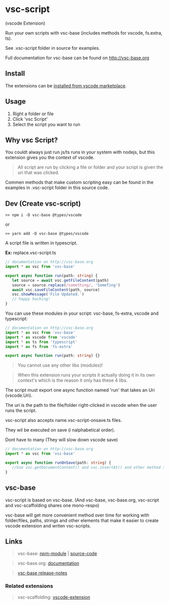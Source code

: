 # vsc-script

(vscode Extension)

Run your own scripts with vsc-base (includes methods for vscode, fs.extra, ts).

See .vsc-script folder in source for examples.

Full documentation for vsc-base can be found on http://vsc-base.org

## Install

The extensions can be [installed from vscode marketplace](https://marketplace.visualstudio.com/items?itemName=alfnielsen.vsc-script).

## Usage

1. Right a folder or file
2. Click 'vsc Script'
3. Select the script you want to run

## Why vsc Script?

You couldt always just run js/ts runs in your system with nodejs,
but this extension gives you the context of vscode.

> All script are run by clicking a file or folder and your script is given the uri that was clicked.

Commen methods that make custom scripting easy can be found in the examples in .vsc-script folder in this source code.

## Dev (Create vsc-script)

```
>> npm i -D vsc-base @types/vscode
```

or

```
>> yarn add -D vsc-base @types/vscode
```

A script file is written in typescript.

**Ex:** replace.vsc-script.ts

```ts
// documentation on http://vsc-base.org
import * as vsc from 'vsc-base'

export async function run(path: string) {
   let source = await vsc.getFileContent(path)
   source = source.replace(/something/, 'SomeTing')
   await vsc.saveFileContent(path, source)
   vsc.showMessage('File Updated.')
   // happy hacking!
}
```

You can use these modules in your script: vsc-base, fs-extra, vscode and typescript:

```ts
// documentation on http://vsc-base.org
import * as vsc from 'vsc-base'
import * as vscode from 'vscode'
import * as ts from 'typescript'
import * as fs from 'fs-extra'

export async function run(path: string) {}
```

> You cannot use any other libs (modules)!

> When this extension runs your scripts it actually doing it in its own context's which is the reason it only has these 4 libs.

The script must export one async function named 'run' that takes an Uri (vscode.Uri).

The uri is the path to the file/folder right-clicked in vscode when the user runs the script.

vsc-script also accepts name.vsc-script-onsave.ts files.

They wil be executed on save (i nalphabetical order).

Dont have to many (They will slow down vscode save)

```ts
// documentation on http://vsc-base.org
import * as vsc from 'vsc-base'

export async function runOnSave(path: string) {
   //Use vsc.getDocumentContent() and vsc.insertAt() and other method to change document before its saved
}
```

## vsc-base

vsc-script is based on vsc-base. (And vsc-base, vsc-base.org, vsc-script and vsc-scaffolding shares one mono-respo)

vsc-base will get more convenient method over time for working with folder/files,
paths, strings and other elements that make it easier to create vscode extension and writen vsc-scripts.

## Links

> vsc-base: [npm-module](https://www.npmjs.com/package/vsc-base) | [source-code](https://github.com/alfnielsen/vsc-base)

> vsc-base.org: [documentation](http://vsc-base.org)

> [vsc-base release-notes](https://github.com/alfnielsen/vsc-base/wiki/Release-notes)

### Related extensions

> vsc-scaffolding: [vscode-extension](https://marketplace.visualstudio.com/items?itemName=alfnielsen.vsc-scafolding)
